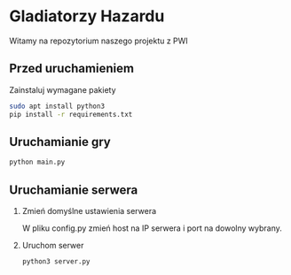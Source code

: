 # Gladiatorzy Hazardu
Witamy na repozytorium naszego projektu z PWI

## Przed uruchamieniem

Zainstaluj wymagane pakiety

```bash
sudo apt install python3
pip install -r requirements.txt
```

## Uruchamianie gry
   
   ```bash
   python main.py
   ```

## Uruchamianie serwera

1. Zmień domyślne ustawienia serwera

    W pliku config.py zmień host na IP serwera i port na dowolny wybrany.

2. Uruchom serwer
   
   ```bash
   python3 server.py
   ```